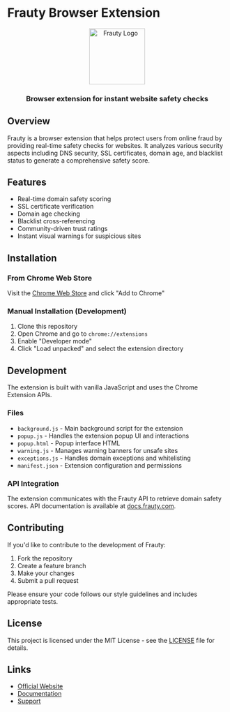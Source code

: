 # Frauty Browser Extension

<div align="center">
  <img src="icons/icon128.png" alt="Frauty Logo" width="128" height="128">
  <h3>Browser extension for instant website safety checks</h3>
</div>

## Overview

Frauty is a browser extension that helps protect users from online fraud by providing real-time safety checks for websites. It analyzes various security aspects including DNS security, SSL certificates, domain age, and blacklist status to generate a comprehensive safety score.

## Features

- Real-time domain safety scoring
- SSL certificate verification
- Domain age checking
- Blacklist cross-referencing
- Community-driven trust ratings
- Instant visual warnings for suspicious sites

## Installation

### From Chrome Web Store
Visit the [Chrome Web Store](https://chrome.google.com/webstore/detail/frauty) and click "Add to Chrome"

### Manual Installation (Development)
1. Clone this repository
2. Open Chrome and go to `chrome://extensions`
3. Enable "Developer mode"
4. Click "Load unpacked" and select the extension directory

## Development

The extension is built with vanilla JavaScript and uses the Chrome Extension APIs.

### Files
- `background.js` - Main background script for the extension
- `popup.js` - Handles the extension popup UI and interactions
- `popup.html` - Popup interface HTML
- `warning.js` - Manages warning banners for unsafe sites
- `exceptions.js` - Handles domain exceptions and whitelisting
- `manifest.json` - Extension configuration and permissions

### API Integration
The extension communicates with the Frauty API to retrieve domain safety scores. API documentation is available at [docs.frauty.com](https://docs.frauty.com).

## Contributing

If you'd like to contribute to the development of Frauty:

1. Fork the repository
2. Create a feature branch
3. Make your changes
4. Submit a pull request

Please ensure your code follows our style guidelines and includes appropriate tests.

## License

This project is licensed under the MIT License - see the [LICENSE](LICENSE) file for details.

## Links

- [Official Website](https://frauty.com)
- [Documentation](https://docs.frauty.com)
- [Support](mailto:support@frauty.com) 
